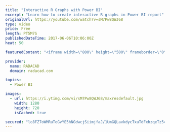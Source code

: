 ```yaml
---
title: "Interactive R Graphs with Power BI"
excerpt: "Learn how to create interactive R graphs in Power BI report"
originalUrl: https://youtube.com/watch?v=sM7Pw8QWJ68
type: video
price: Free
length: PT5M7S
publishedDateTime: 2017-06-06T10:06:00Z
heat: 50

featuredContent: "<iframe width=\"800\" height=\"500\" frameborder=\"0\" src=\"https://www.youtube.com/embed/sM7Pw8QWJ68\" allow=\"accelerometer; autoplay; encrypted-media; gyroscope; picture-in-picture\" allowfullscreen></iframe>"

provider:
  name: RADACAD
  domain: radacad.com

topics:
  - Power BI

images:
  - url: https://i.ytimg.com/vi/sM7Pw8QWJ68/maxresdefault.jpg
    width: 1280
    height: 720
    isCached: true

secured: "lc8FZ7oWMRuToGvYE5hNGdwcjSiimjfaJ/1UmGQLavkdycTxuTdFxhzqeTz54Uw3F7yQRyH5tf9CnX88TL2hEXB/hAggqbLNdjsDCTAX4hPS2QgZI/Hn8SlFgHKijrwBY8w1I0OOnhslLCeOhjg1pBqYIE0UaI0E9HvLPNgkgLwGEH5Ky6TNn0vMIXvouv/LHfhrNhWlA6rE8/Vb9ufNKqAYz0dtg4b2HZoAjAHImg/3wKua7NQKDP7foJ9Ov9jO9wSw4L2ZuczT9k+KTj4wE8KvruL0w+He+dAxt5vcMv2PbzAeda4j/jSvfNYhJSV/HrIl0bI30YiMPDz/wDv3O8XnyyvE0cjO+uK3Amy70l2rla9bpc7Mx0doAouaw3XKb5ZP23Lm4h3OqiMd6HE79MgrIRljCQQdzfZfW6Q6zM8=;sSccpXwr04idOjBFQ/6pFQ=="
---
```


